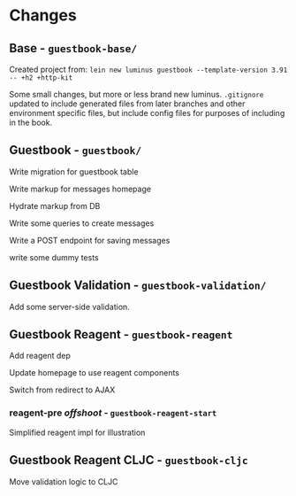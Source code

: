 # Changes

## Base - `guestbook-base/`

Created project from:
`lein new luminus guestbook --template-version 3.91 -- +h2 +http-kit`

Some small changes, but more or less brand new luminus.
`.gitignore` updated to include generated files from later branches and other environment specific files, but include config files for purposes of including in the book.

## Guestbook - `guestbook/`

Write migration for guestbook table

Write markup for messages homepage

Hydrate markup from DB

Write some queries to create messages

Write a POST endpoint for saving messages

write some dummy tests

## Guestbook Validation - `guestbook-validation/`

Add some server-side validation.

## Guestbook Reagent - `guestbook-reagent`

Add reagent dep

Update homepage to use reagent components

Switch from redirect to AJAX

### reagent-pre *offshoot* - `guestbook-reagent-start`

Simplified reagent impl for illustration

## Guestbook Reagent CLJC - `guestbook-cljc`

Move validation logic to CLJC
